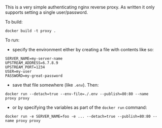 This is a very simple authenticating nginx reverse proxy. As written it only supports setting a single user/password.

To build:

```
docker build -t proxy .
```

To run:

- specify the environment either by creating a file with contents like so:

```
SERVER_NAME=my-server-name
UPSTREAM_ADDRESS=6.7.8.9
UPSTREAM_PORT=1234
USER=my-user
PASSWORD=my-great-password
```

- save that file somewhere (like `.env`). Then:

```
docker run --detach=true --env-file=./.env --publish=80:80 --name proxy proxy
```

- or by specifying the variables as part of the `docker run` command:

```
docker run -e SERVER_NAME=foo -e ... --detach=true --publish=80:80 --name proxy proxy
```
